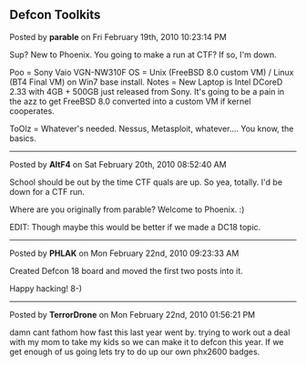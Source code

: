 ## Defcon Toolkits
Posted by **parable** on Fri February 19th, 2010 10:23:14 PM

Sup? New to Phoenix. You going to make a run at CTF? If so, I'm down.

Poo = Sony Vaio VGN-NW310F  OS = Unix (FreeBSD 8.0 custom VM) / Linux (BT4 Final
VM) on Win7 base install.  Notes = New Laptop is Intel DCoreD 2.33 with 4GB +
500GB  just released from Sony. It's going to be a pain in the azz to get
FreeBSD 8.0 converted into a custom VM if kernel cooperates.

ToOlz = Whatever's needed. Nessus, Metasploit, whatever.... You know, the
basics.

--------------------------------------------------------------------------------

Posted by **AltF4** on Sat February 20th, 2010 08:52:40 AM

School should be out by the time CTF quals are up. So yea, totally. I'd be down
for a CTF run.

Where are you originally from parable? Welcome to Phoenix. :)

EDIT: Though maybe this would be better if we made a DC18 topic.

--------------------------------------------------------------------------------

Posted by **PHLAK** on Mon February 22nd, 2010 09:23:33 AM

Created Defcon 18 board and moved the first two posts into it.

Happy hacking!  8-)

--------------------------------------------------------------------------------

Posted by **TerrorDrone** on Mon February 22nd, 2010 01:56:21 PM

damn cant fathom how fast this last year went by. trying to work out a deal with
my mom to take my kids so we can make it to defcon this year. If we get enough
of us going lets try to do up our own phx2600 badges.
